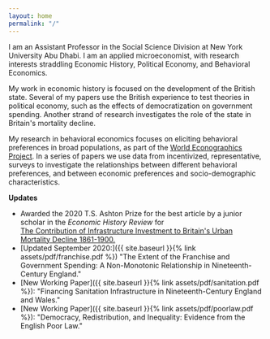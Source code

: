 ```yaml
---
layout: home
permalink: "/"
---
```


I am an Assistant Professor in the Social Science Division at New York University Abu Dhabi. I am an applied microeconomist, with research interests straddling Economic History, Political Economy, and Behavioral Economics.

My work in economic history is focused on the development of the British state. Several of my papers use the British experience to test theories in political economy, such as the effects of democratization on government spending. Another strand of research investigates the role of the state in Britain's mortality decline.

My research in behavioral economics focuses on eliciting behavioral preferences in broad populations, as part of the [World Econographics Project](http://www.its.caltech.edu/~snowberg/wep.html). In a series of papers we use data from incentivized, representative, surveys to investigate the relationships between different behavioral preferences, and between economic preferences and socio-demographic characteristics.

**Updates**

- Awarded the 2020 T.S. Ashton Prize for the best article by a junior scholar in the _Economic History Review_ for <br> [The Contribution of Infrastructure Investment to Britain's Urban Mortality Decline 1861-1900.](https://onlinelibrary.wiley.com/doi/abs/10.1111/ehr.12699)
- [Updated September 2020:]({{ site.baseurl }}{% link assets/pdf/franchise.pdf %}) "The Extent of the Franchise and Government Spending: A Non-Monotonic Relationship in Nineteenth-Century England."
- [New Working Paper]({{ site.baseurl }}{% link assets/pdf/sanitation.pdf %}): "Financing Sanitation Infrastructure in Nineteenth-Century England and Wales."
- [New Working Paper]({{ site.baseurl }}{% link assets/pdf/poorlaw.pdf %}): "Democracy, Redistribution, and Inequality: Evidence from the English Poor Law."
